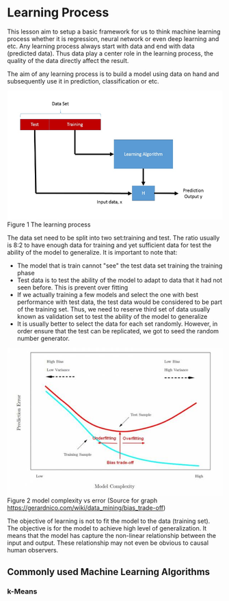 # Learning Process

This lesson aim to setup a basic framework for us to think machine learning process whether it is regression, neural network or even deep learning and etc. Any learning process always start with data and end with data  (predicted data). Thus data play a center role in the learning process, the quality of the data directly affect the result. 

The aim of any learning process is to build a model using data on hand and subsequently use it in prediction, classification or etc.


![Learning Process](learningprocess.jpg)
Figure 1 The learning process

The data set need to be split into two set:training and test. The ratio usually is 8:2 to have enough data for training and yet sufficient data for test the ability of the model to generalize. It is important to note that:

- The model that is train cannot "see" the test data set training the training phase
- Test data is to test the ability of the model to adapt to data that it had not seen before. This is prevent over fitting
- If we actually training a few models and select the one with best performance with test data, the test data would be considered to be part of the training set. Thus, we need to reserve third set of data usually known as validation set to test the ability of the model to generalize
- It is usually better to select the data for each set randomly. However, in order ensure that the test can be replicated, we got to seed the random number generator.

![Learning Process](model_complexity_error_training_test.jpg)
Figure 2 model complexity vs error (Source for graph https://gerardnico.com/wiki/data_mining/bias_trade-off)

The objective of learning is not to fit the model to the data (training set). The objective is for the model to achieve high level of generalization. It means that the model has capture the non-linear relationship between the input and output. These relationship may not even be obvious to causal human observers.

## Commonly used Machine Learning Algorithms

### **k**-Means



